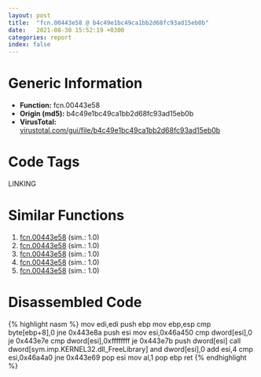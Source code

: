 ```yaml
---
layout: post
title:  "fcn.00443e58 @ b4c49e1bc49ca1bb2d68fc93ad15eb0b"
date:   2021-08-30 15:52:19 +0300
categories: report
index: false
---
```


# Generic Information
- **Function:** fcn.00443e58
- **Origin (md5):** b4c49e1bc49ca1bb2d68fc93ad15eb0b
- **VirusTotal:** [virustotal.com/gui/file/b4c49e1bc49ca1bb2d68fc93ad15eb0b][virustotal_ref]

# Code Tags
<span class="tag" id="LINKING">LINKING</span>


# Similar Functions

1. [fcn.00443e58][similar_1_ref] (sim.: 1.0)
2. [fcn.00443e58][similar_2_ref] (sim.: 1.0)
3. [fcn.00443e58][similar_3_ref] (sim.: 1.0)
4. [fcn.00443e58][similar_4_ref] (sim.: 1.0)
5. [fcn.00443e58][similar_5_ref] (sim.: 1.0)


# Disassembled Code

{% highlight nasm %}
mov edi,edi
push ebp
mov ebp,esp
cmp byte[ebp+8],0
jne 0x443e8a
push esi
mov esi,0x46a450
cmp dword[esi],0
je 0x443e7e
cmp dword[esi],0xffffffff
je 0x443e7b
push dword[esi]
call dword[sym.imp.KERNEL32.dll_FreeLibrary]
and dword[esi],0
add esi,4
cmp esi,0x46a4a0
jne 0x443e69
pop esi
mov al,1
pop ebp
ret 
{% endhighlight %}


[similar_1_ref]: /report/fcn.00443e58@f12f9592fdd7a957b636b9ae1acd018a
[similar_2_ref]: /report/fcn.00443e58@250c15fdfedf90389001a715f8f899f1
[similar_3_ref]: /report/fcn.00443e58@f364e12ffcdf9578b1eb1588196b803b
[similar_4_ref]: /report/fcn.00443e58@694a7fc532cc7a886900e4b8a38ed692
[similar_5_ref]: /report/fcn.00443e58@4a4dca14d485f55ffaff4128bc9fdbc6
[virustotal_ref]: https://www.virustotal.com/gui/file/b4c49e1bc49ca1bb2d68fc93ad15eb0b